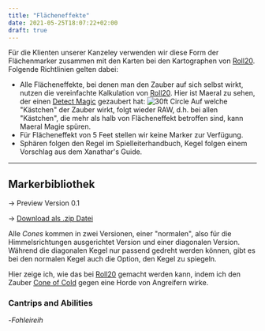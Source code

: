 ```yaml
---
title: "Flächeneffekte"
date: 2021-05-25T18:07:22+02:00
draft: true
---
```


Für die Klienten unserer Kanzeley verwenden wir diese Form der Flächenmarker zusammen mit den Karten bei den Kartographen von [Roll20](https://roll20.net/). Folgende Richtlinien gelten dabei:

* Alle Flächeneffekte, bei denen man den Zauber auf sich selbst wirkt, nutzen die vereinfachte Kalkulation von [Roll20](https://roll20.net/). Hier ist Maeral zu sehen, der einen [Detect Magic](https://www.dndbeyond.com/spells/detect-magic) gezaubert hat: ![30ft Circle](https://i.imgur.com/YS6bDFt.png) Auf welche "Kästchen" der Zauber wirkt, folgt wieder RAW, d.h. bei allen "Kästchen", die mehr als halb von Flächeneffekt betroffen sind, kann Maeral Magie spüren.
* Für Flächeneffekt von 5 Feet stellen wir keine Marker zur Verfügung.
* Sphären folgen den Regel im Spielleiterhandbuch, Kegel folgen einem Vorschlag aus dem Xanathar's Guide.

___

## Markerbibliothek

&#8594; Preview Version 0.1

&#8594; [Download als .zip Datei](https://drive.google.com/file/d/1XZlz85YwKwrjJrulNzgUlUjLUUU4LT-T/view?usp=sharing)

Alle _Cones_ kommen in zwei Versionen, einer "normalen", also für die Himmelsrichtungen ausgerichtet Version und einer diagonalen Version. Während die diagonalen Kegel nur passend gedreht werden können, gibt es bei den normalen Kegel auch die Option, den Kegel zu spiegeln.

Hier zeige ich, wie das bei [Roll20](https://roll20.net/) gemacht werden kann, indem ich den Zauber [Cone of Cold](https://www.dndbeyond.com/spells/cone-of-cold) gegen eine Horde von Angreifern wirke.

### Cantrips and Abilities

-_Fohleireih_
